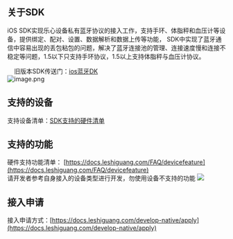 <a name="J3EzZ"></a>
## 关于SDK
iOS SDK实现乐心设备私有蓝牙协议的接入工作，支持手环、体脂秤和血压计等设备，提供绑定、配对、设置、数据解析和数据上传等功能， SDK中实现了蓝牙通信中容易出现的丢包粘包的问题，解决了蓝牙连接池的管理、连接速度慢和连接不稳定等问题，1.5以下只支持手环协议，1.5以上支持体脂秤与血压计协议。

     旧版本SDK传送门：[ios蓝牙DK](https://docs.leshiguang.com/develop-native/ios/bluetooth)<br />![image.png](https://cdn.nlark.com/yuque/0/2021/png/265997/1616659607367-618cb984-c2f5-4b8e-a7fe-09b6459ffe92.png#align=left&display=inline&height=83&margin=%5Bobject%20Object%5D&name=image.png&originHeight=83&originWidth=759&size=18067&status=done&style=none&width=759)
<a name="8blXF"></a>
## 支持的设备
支持设备清单：[SDK支持的硬件清单](https://docs.leshiguang.com/develop-native/apply?id=%e6%94%af%e6%8c%81%e8%ae%be%e5%a4%87)
<a name="NA9EG"></a>
## 支持的功能
硬件支持功能清单： [https://docs.leshiguang.com/FAQ/devicefeature](https://docs.leshiguang.com/FAQ/devicefeature)<br />请开发者参考自身接入的设备类型进行开发，勿使用设备不支持的功能
![](https://cdn.nlark.com/yuque/0/2021/jpeg/265997/1616659610204-f4e75087-43f3-444a-b7df-fedd0aeb770c.jpeg)<a name="tAA3g"></a>
## 接入申请
接入申请方式：[https://docs.leshiguang.com/develop-native/apply](https://docs.leshiguang.com/develop-native/apply)

